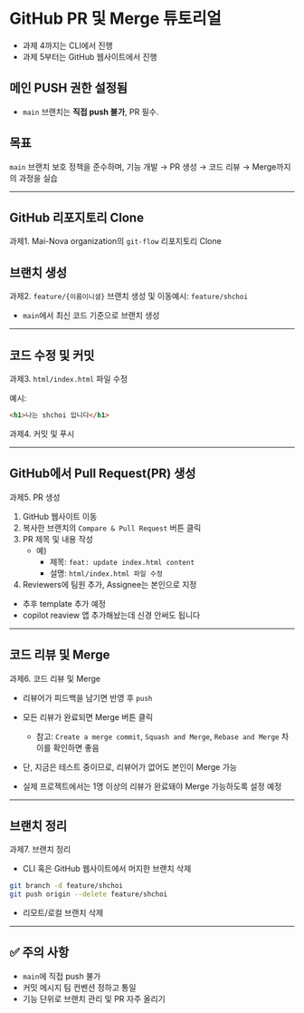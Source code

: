# GitHub PR 및 Merge 튜토리얼

- 과제 4까지는 CLI에서 진행
- 과제 5부터는 GitHub 웹사이트에서 진행

## 메인 PUSH 권한 설정됨

- `main` 브랜치는 **직접 push 불가**, PR 필수.

## 목표

`main` 브랜치 보호 정책을 준수하며, 기능 개발 → PR 생성 → 코드 리뷰 → Merge까지
의 과정을 실습

---

## GitHub 리포지토리 Clone

과제1. Mai-Nova organization의 `git-flow` 리포지토리 Clone

## 브랜치 생성

과제2. `feature/{이름이니셜}` 브랜치 생성 및 이동예시: `feature/shchoi`

- `main`에서 최신 코드 기준으로 브랜치 생성

---

## 코드 수정 및 커밋

과제3. `html/index.html` 파일 수정

예시:

```html
<h1>나는 shchoi 입니다</h1>
```

과제4. 커밋 및 푸시

---

## GitHub에서 Pull Request(PR) 생성

과제5. PR 생성

1. GitHub 웹사이트 이동
2. 복사한 브랜치의 `Compare & Pull Request` 버튼 클릭
3. PR 제목 및 내용 작성
   - 예)
     - 제목: `feat: update index.html content`
     - 설명: `html/index.html 파일 수정`
4. Reviewers에 팀원 추가, Assignee는 본인으로 지정

- 추후 template 추가 예정
- copilot reaview 앱 추가해놨는데 신경 안써도 됩니다

---

## 코드 리뷰 및 Merge

과제6. 코드 리뷰 및 Merge

- 리뷰어가 피드백을 남기면 반영 후 `push`
- 모든 리뷰가 완료되면 Merge 버튼 클릭

  - 참고: `Create a merge commit`, `Squash and Merge`, `Rebase and Merge` 차이를
    확인하면 좋음

- 단, 지금은 테스트 중이므로, 리뷰어가 없어도 본인이 Merge 가능
- 실제 프로젝트에서는 1명 이상의 리뷰가 완료돼야 Merge 가능하도록 설정 예정

---

## 브랜치 정리

과제7. 브랜치 정리

- CLI 혹은 GitHub 웹사이트에서 머지한 브랜치 삭제

```bash
git branch -d feature/shchoi
git push origin --delete feature/shchoi
```

- 리모트/로컬 브랜치 삭제

---

## ✅ 주의 사항

- `main`에 직접 push 불가
- 커밋 메시지 팀 컨벤션 정하고 통일
- 기능 단위로 브랜치 관리 및 PR 자주 올리기
